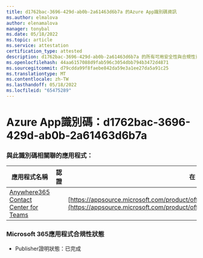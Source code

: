 ```yaml
---
title: d1762bac-3696-429d-ab0b-2a61463d6b7a 的Azure App識別碼資訊
ms.author: elmalova
author: elenamalova
manager: tonybal
ms.date: 05/18/2022
ms.topic: article
ms.service: attestation
certification_type: attested
description: d1762bac-3696-429d-ab0b-2a61463d6b7a 的所有可用安全性與合規性資訊。
ms.openlocfilehash: 44aa6157088d9fab596c3054dbb794b3472d4871
ms.sourcegitcommit: d79cdda99f8faebe842da59e3a1ee27da5a91c25
ms.translationtype: MT
ms.contentlocale: zh-TW
ms.lasthandoff: 05/18/2022
ms.locfileid: "65475289"
---
```

# <a name="azure-app-id-d1762bac-3696-429d-ab0b-2a61463d6b7a"></a>Azure App識別碼：d1762bac-3696-429d-ab0b-2a61463d6b7a


### <a name="apps-associated-with-this-id"></a>與此識別碼相關聯的應用程式：
| **應用程式名稱** | **認證** | **在 AppSource 中檢視** |
|--------------|---------------|-----------------------|
| [Anywhere365 Contact Center for Teams](../forward/workstreampeople.anywhere365contactcenterforteams.md) |  | [https://appsource.microsoft.com/product/office/workstreampeople.anywhere365contactcenterforteams](https://appsource.microsoft.com/product/office/workstreampeople.anywhere365contactcenterforteams) |

### <a name="microsoft-365-app-compliance-status"></a>Microsoft 365應用程式合規性狀態
- Publisher證明狀態：已完成
